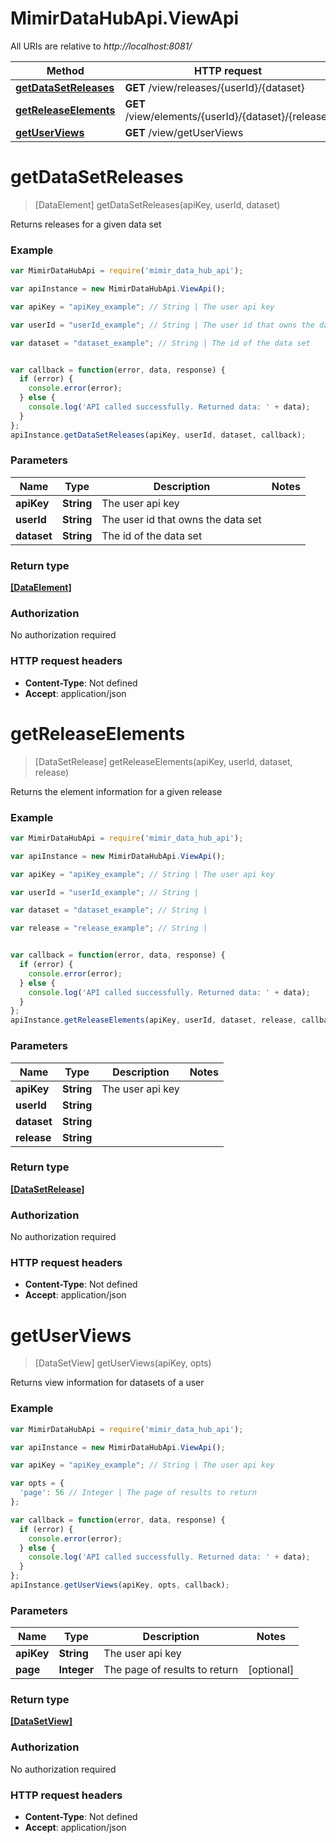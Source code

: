 # MimirDataHubApi.ViewApi

All URIs are relative to *http://localhost:8081/*

Method | HTTP request | Description
------------- | ------------- | -------------
[**getDataSetReleases**](ViewApi.md#getDataSetReleases) | **GET** /view/releases/{userId}/{dataset} | 
[**getReleaseElements**](ViewApi.md#getReleaseElements) | **GET** /view/elements/{userId}/{dataset}/{release} | 
[**getUserViews**](ViewApi.md#getUserViews) | **GET** /view/getUserViews | 


<a name="getDataSetReleases"></a>
# **getDataSetReleases**
> [DataElement] getDataSetReleases(apiKey, userId, dataset)



Returns releases for a given data set

### Example
```javascript
var MimirDataHubApi = require('mimir_data_hub_api');

var apiInstance = new MimirDataHubApi.ViewApi();

var apiKey = "apiKey_example"; // String | The user api key

var userId = "userId_example"; // String | The user id that owns the data set

var dataset = "dataset_example"; // String | The id of the data set


var callback = function(error, data, response) {
  if (error) {
    console.error(error);
  } else {
    console.log('API called successfully. Returned data: ' + data);
  }
};
apiInstance.getDataSetReleases(apiKey, userId, dataset, callback);
```

### Parameters

Name | Type | Description  | Notes
------------- | ------------- | ------------- | -------------
 **apiKey** | **String**| The user api key | 
 **userId** | **String**| The user id that owns the data set | 
 **dataset** | **String**| The id of the data set | 

### Return type

[**[DataElement]**](DataElement.md)

### Authorization

No authorization required

### HTTP request headers

 - **Content-Type**: Not defined
 - **Accept**: application/json

<a name="getReleaseElements"></a>
# **getReleaseElements**
> [DataSetRelease] getReleaseElements(apiKey, userId, dataset, release)



Returns the element information for a given release

### Example
```javascript
var MimirDataHubApi = require('mimir_data_hub_api');

var apiInstance = new MimirDataHubApi.ViewApi();

var apiKey = "apiKey_example"; // String | The user api key

var userId = "userId_example"; // String | 

var dataset = "dataset_example"; // String | 

var release = "release_example"; // String | 


var callback = function(error, data, response) {
  if (error) {
    console.error(error);
  } else {
    console.log('API called successfully. Returned data: ' + data);
  }
};
apiInstance.getReleaseElements(apiKey, userId, dataset, release, callback);
```

### Parameters

Name | Type | Description  | Notes
------------- | ------------- | ------------- | -------------
 **apiKey** | **String**| The user api key | 
 **userId** | **String**|  | 
 **dataset** | **String**|  | 
 **release** | **String**|  | 

### Return type

[**[DataSetRelease]**](DataSetRelease.md)

### Authorization

No authorization required

### HTTP request headers

 - **Content-Type**: Not defined
 - **Accept**: application/json

<a name="getUserViews"></a>
# **getUserViews**
> [DataSetView] getUserViews(apiKey, opts)



Returns view information for datasets of a user

### Example
```javascript
var MimirDataHubApi = require('mimir_data_hub_api');

var apiInstance = new MimirDataHubApi.ViewApi();

var apiKey = "apiKey_example"; // String | The user api key

var opts = { 
  'page': 56 // Integer | The page of results to return
};

var callback = function(error, data, response) {
  if (error) {
    console.error(error);
  } else {
    console.log('API called successfully. Returned data: ' + data);
  }
};
apiInstance.getUserViews(apiKey, opts, callback);
```

### Parameters

Name | Type | Description  | Notes
------------- | ------------- | ------------- | -------------
 **apiKey** | **String**| The user api key | 
 **page** | **Integer**| The page of results to return | [optional] 

### Return type

[**[DataSetView]**](DataSetView.md)

### Authorization

No authorization required

### HTTP request headers

 - **Content-Type**: Not defined
 - **Accept**: application/json

